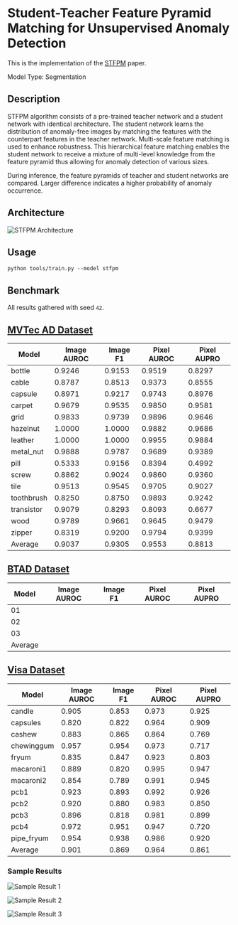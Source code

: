 # Student-Teacher Feature Pyramid Matching for Unsupervised Anomaly Detection

This is the implementation of the [STFPM](https://arxiv.org/pdf/2103.04257.pdf) paper.

Model Type: Segmentation

## Description

STFPM algorithm consists of a pre-trained teacher network and a student network with identical architecture. The student network learns the distribution of anomaly-free images by matching the features with the counterpart features in the teacher network. Multi-scale feature matching is used to enhance robustness. This hierarchical feature matching enables the student network to receive a mixture of multi-level knowledge from the feature pyramid thus allowing for anomaly detection of various sizes.

During inference, the feature pyramids of teacher and student networks are compared. Larger difference indicates a higher probability of anomaly occurrence.

## Architecture

![STFPM Architecture](https://raw.githubusercontent.com/openvinotoolkit/anomalib/main/docs/source/images/stfpm/architecture.jpg "STFPM Architecture")

## Usage

`python tools/train.py --model stfpm`

## Benchmark

All results gathered with seed `42`.

## [MVTec AD Dataset](https://www.mvtec.com/company/research/datasets/mvtec-ad)

| Model      | Image AUROC | Image F1 | Pixel AUROC | Pixel AUPRO |
| ---------- | ----------- | -------- | ----------- | ----------- |
| bottle     | 0.9246      | 0.9153   | 0.9519      | 0.8297      |
| cable      | 0.8787      | 0.8513   | 0.9373      | 0.8555      |
| capsule    | 0.8971      | 0.9217   | 0.9743      | 0.8976      |
| carpet     | 0.9679      | 0.9535   | 0.9850      | 0.9581      |
| grid       | 0.9833      | 0.9739   | 0.9896      | 0.9646      |
| hazelnut   | 1.0000      | 1.0000   | 0.9882      | 0.9686      |
| leather    | 1.0000      | 1.0000   | 0.9955      | 0.9884      |
| metal_nut  | 0.9888      | 0.9787   | 0.9689      | 0.9389      |
| pill       | 0.5333      | 0.9156   | 0.8394      | 0.4992      |
| screw      | 0.8862      | 0.9024   | 0.9860      | 0.9360      |
| tile       | 0.9513      | 0.9545   | 0.9705      | 0.9027      |
| toothbrush | 0.8250      | 0.8750   | 0.9893      | 0.9242      |
| transistor | 0.9079      | 0.8293   | 0.8093      | 0.6677      |
| wood       | 0.9789      | 0.9661   | 0.9645      | 0.9479      |
| zipper     | 0.8319      | 0.9200   | 0.9794      | 0.9399      |
| Average    | 0.9037      | 0.9305   | 0.9553      | 0.8813      |

## [BTAD Dataset](https://www.mvtec.com/company/research/datasets/mvtec-ad)

| Model   | Image AUROC | Image F1 | Pixel AUROC | Pixel AUPRO |
| ------- | ----------- | -------- | ----------- | ----------- |
| 01      |             |          |             |             |
| 02      |             |          |             |             |
| 03      |             |          |             |             |
| Average |             |          |             |             |

## [Visa Dataset](https://github.com/amazon-science/spot-diff)

| Model      | Image AUROC | Image F1 | Pixel AUROC | Pixel AUPRO |
| ---------- | ----------- | -------- | ----------- | ----------- |
| candle     | 0.905       | 0.853    | 0.973       | 0.925       |
| capsules   | 0.820       | 0.822    | 0.964       | 0.909       |
| cashew     | 0.883       | 0.865    | 0.864       | 0.769       |
| chewinggum | 0.957       | 0.954    | 0.973       | 0.717       |
| fryum      | 0.835       | 0.847    | 0.923       | 0.803       |
| macaroni1  | 0.889       | 0.820    | 0.995       | 0.947       |
| macaroni2  | 0.854       | 0.789    | 0.991       | 0.945       |
| pcb1       | 0.923       | 0.893    | 0.992       | 0.926       |
| pcb2       | 0.920       | 0.880    | 0.983       | 0.850       |
| pcb3       | 0.896       | 0.818    | 0.981       | 0.899       |
| pcb4       | 0.972       | 0.951    | 0.947       | 0.720       |
| pipe_fryum | 0.954       | 0.938    | 0.986       | 0.920       |
| Average    | 0.901       | 0.869    | 0.964       | 0.861       |

### Sample Results

![Sample Result 1](https://raw.githubusercontent.com/openvinotoolkit/anomalib/main/docs/source/images/stfpm/results/0.png "Sample Result 1")

![Sample Result 2](https://raw.githubusercontent.com/openvinotoolkit/anomalib/main/docs/source/images/stfpm/results/1.png "Sample Result 2")

![Sample Result 3](https://raw.githubusercontent.com/openvinotoolkit/anomalib/main/docs/source/images/stfpm/results/2.png "Sample Result 3")
